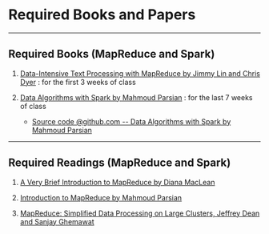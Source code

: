 # Required Books and Papers

------

## Required Books (MapReduce and Spark) 

1. [Data-Intensive Text Processing with MapReduce by Jimmy Lin and Chris Dyer](http://lintool.github.io/MapReduceAlgorithms/ed1n/MapReduce-algorithms.pdf) : for the first 3 weeks of class

2. [Data Algorithms with Spark by Mahmoud Parsian](https://www.oreilly.com/library/view/data-algorithms-with/9781492082378/) : for the last 7 weeks of class
	* [Source code @github.com -- Data Algorithms with Spark by Mahmoud Parsian](https://github.com/mahmoudparsian/data-algorithms-with-spark)  


------

## Required Readings (MapReduce and Spark) 

1. [A Very Brief Introduction to MapReduce by Diana MacLean](http://hci.stanford.edu/courses/cs448g/a2/files/map_reduce_tutorial.pdf)

2. [Introduction to MapReduce by Mahmoud Parsian](http://mapreduce4hackers.com/docs/Introduction-to-MapReduce.pdf)

3. [MapReduce: Simplified Data Processing on Large Clusters, Jeffrey Dean and Sanjay Ghemawat](https://github.com/mahmoudparsian/big-data-mapreduce-course/tree/master/slides/mapreduce/MapReduce_Simplified_Data_Processing_on_Large_Clusters_by_Jeff_Dean.pdf)

